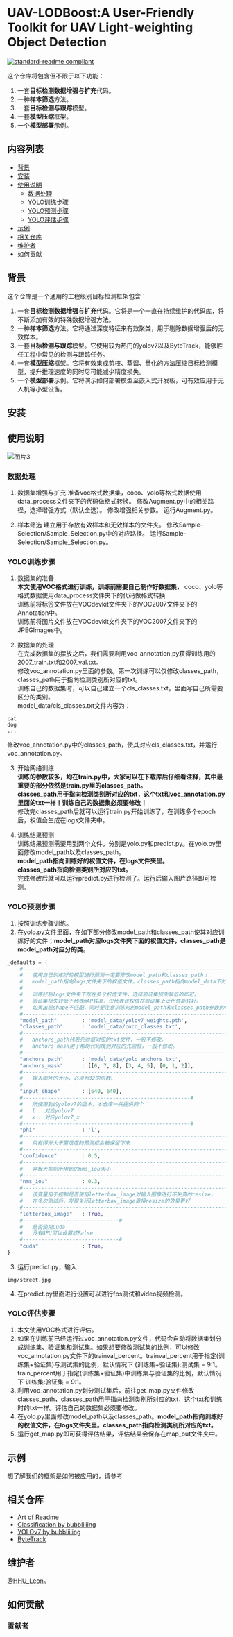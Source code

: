 # UAV-LODBoost:A User-Friendly Toolkit for UAV Light-weighting Object Detection

[![standard-readme compliant](https://img.shields.io/badge/readme%20style-standard-brightgreen.svg?style=flat-square)](https://github.com/RichardLitt/standard-readme)

这个仓库将包含但不限于以下功能：

1. 一套**目标检测数据增强与扩充**代码。
2. 一种**样本筛选**方法。
3. 一套**目标检测与跟踪**模型。
4. 一套**模型压缩**框架。
5. 一个**模型部署**示例。

## 内容列表

- [背景](#背景)
- [安装](#安装)
- [使用说明](#使用说明)
	- [数据处理](#数据处理)
    - [YOLO训练步骤](#YOLO训练步骤)
    - [YOLO预测步骤](#YOLO预测步骤)
    - [YOLO评估步骤](#YOLO评估步骤)
- [示例](#示例)
- [相关仓库](#相关仓库)
- [维护者](#维护者)
- [如何贡献](#如何贡献)

## 背景

这个仓库是一个通用的工程级别目标检测框架包含：
1. 一套**目标检测数据增强与扩充**代码。它将是一个一直在持续维护的代码库，将不断添加有效的特殊数据增强方法。
2. 一种**样本筛选**方法。它将通过深度特征来有效聚类，用于剔除数据增强后的无效样本。
3. 一套**目标检测与跟踪**模型。它使用较为热门的yolov7以及ByteTrack，能够胜任工程中常见的检测与跟踪任务。
4. 一套**模型压缩**框架。它将有效集成剪枝、蒸馏、量化的方法压缩目标检测模型，提升推理速度的同时尽可能减少精度损失。
5. 一个**模型部署**示例。它将演示如何部署模型至嵌入式开发板，可有效应用于无人机等小型设备。

## 安装


## 使用说明
![图片3](https://user-images.githubusercontent.com/44053847/229462603-d1bc5589-5665-4332-b7e8-378ca13ee258.png)


### 数据处理

1. 数据集增强与扩充
   准备voc格式数据集，coco、yolo等格式数据使用data_process文件夹下的代码做格式转换。
   修改Augment.py中的相关路径，选择增强方式（默认全选）。
   修改增强相关参数。
   运行Augment.py。
   
2. 样本筛选
   建立用于存放有效样本和无效样本的文件夹。
   修改Sample-Selection/Sample_Selection.py中的对应路径。
   运行Sample-Selection/Sample_Selection.py。
   
### YOLO训练步骤

1. 数据集的准备  
**本文使用VOC格式进行训练，训练前需要自己制作好数据集，** coco、yolo等格式数据使用data_process文件夹下的代码做格式转换   
训练前将标签文件放在VOCdevkit文件夹下的VOC2007文件夹下的Annotation中。   
训练前将图片文件放在VOCdevkit文件夹下的VOC2007文件夹下的JPEGImages中。   

2. 数据集的处理  
在完成数据集的摆放之后，我们需要利用voc_annotation.py获得训练用的2007_train.txt和2007_val.txt。   
修改voc_annotation.py里面的参数。第一次训练可以仅修改classes_path，classes_path用于指向检测类别所对应的txt。   
训练自己的数据集时，可以自己建立一个cls_classes.txt，里面写自己所需要区分的类别。   
model_data/cls_classes.txt文件内容为：      
```
cat
dog
...
```
修改voc_annotation.py中的classes_path，使其对应cls_classes.txt，并运行voc_annotation.py。  

3. 开始网络训练  
**训练的参数较多，均在train.py中，大家可以在下载库后仔细看注释，其中最重要的部分依然是train.py里的classes_path。**  
**classes_path用于指向检测类别所对应的txt，这个txt和voc_annotation.py里面的txt一样！训练自己的数据集必须要修改！**  
修改完classes_path后就可以运行train.py开始训练了，在训练多个epoch后，权值会生成在logs文件夹中。  

4. 训练结果预测  
训练结果预测需要用到两个文件，分别是yolo.py和predict.py。在yolo.py里面修改model_path以及classes_path。  
**model_path指向训练好的权值文件，在logs文件夹里。  
classes_path指向检测类别所对应的txt。**  
完成修改后就可以运行predict.py进行检测了。运行后输入图片路径即可检测。
   
### YOLO预测步骤
1. 按照训练步骤训练。  
2. 在yolo.py文件里面，在如下部分修改model_path和classes_path使其对应训练好的文件；**model_path对应logs文件夹下面的权值文件，classes_path是model_path对应分的类**。  
```python
_defaults = {
    #--------------------------------------------------------------------------#
    #   使用自己训练好的模型进行预测一定要修改model_path和classes_path！
    #   model_path指向logs文件夹下的权值文件，classes_path指向model_data下的txt
    #
    #   训练好后logs文件夹下存在多个权值文件，选择验证集损失较低的即可。
    #   验证集损失较低不代表mAP较高，仅代表该权值在验证集上泛化性能较好。
    #   如果出现shape不匹配，同时要注意训练时的model_path和classes_path参数的修改
    #--------------------------------------------------------------------------#
    "model_path"        : 'model_data/yolov7_weights.pth',
    "classes_path"      : 'model_data/coco_classes.txt',
    #---------------------------------------------------------------------#
    #   anchors_path代表先验框对应的txt文件，一般不修改。
    #   anchors_mask用于帮助代码找到对应的先验框，一般不修改。
    #---------------------------------------------------------------------#
    "anchors_path"      : 'model_data/yolo_anchors.txt',
    "anchors_mask"      : [[6, 7, 8], [3, 4, 5], [0, 1, 2]],
    #---------------------------------------------------------------------#
    #   输入图片的大小，必须为32的倍数。
    #---------------------------------------------------------------------#
    "input_shape"       : [640, 640],
    #------------------------------------------------------#
    #   所使用到的yolov7的版本，本仓库一共提供两个：
    #   l : 对应yolov7
    #   x : 对应yolov7_x
    #------------------------------------------------------#
    "phi"               : 'l',
    #---------------------------------------------------------------------#
    #   只有得分大于置信度的预测框会被保留下来
    #---------------------------------------------------------------------#
    "confidence"        : 0.5,
    #---------------------------------------------------------------------#
    #   非极大抑制所用到的nms_iou大小
    #---------------------------------------------------------------------#
    "nms_iou"           : 0.3,
    #---------------------------------------------------------------------#
    #   该变量用于控制是否使用letterbox_image对输入图像进行不失真的resize，
    #   在多次测试后，发现关闭letterbox_image直接resize的效果更好
    #---------------------------------------------------------------------#
    "letterbox_image"   : True,
    #-------------------------------#
    #   是否使用Cuda
    #   没有GPU可以设置成False
    #-------------------------------#
    "cuda"              : True,
}
```
3. 运行predict.py，输入  
```
img/street.jpg
```
4. 在predict.py里面进行设置可以进行fps测试和video视频检测。  
### YOLO评估步骤

1. 本文使用VOC格式进行评估。  
2. 如果在训练前已经运行过voc_annotation.py文件，代码会自动将数据集划分成训练集、验证集和测试集。如果想要修改测试集的比例，可以修改voc_annotation.py文件下的trainval_percent。trainval_percent用于指定(训练集+验证集)与测试集的比例，默认情况下 (训练集+验证集):测试集 = 9:1。train_percent用于指定(训练集+验证集)中训练集与验证集的比例，默认情况下 训练集:验证集 = 9:1。
3. 利用voc_annotation.py划分测试集后，前往get_map.py文件修改classes_path，classes_path用于指向检测类别所对应的txt，这个txt和训练时的txt一样。评估自己的数据集必须要修改。
4. 在yolo.py里面修改model_path以及classes_path。**model_path指向训练好的权值文件，在logs文件夹里。classes_path指向检测类别所对应的txt。**  
5. 运行get_map.py即可获得评估结果，评估结果会保存在map_out文件夹中。

## 示例

想了解我们的框架是如何被应用的，请参考

## 相关仓库

- [Art of Readme](https://github.com/noffle/art-of-readme)
- [Classification by bubbliiiing](https://github.com/bubbliiiing/classification-pytorch/)
- [YOLOv7 by bubbliiiing](https://github.com/bubbliiiing/yolov7-pytorch)
- [ByteTrack](https://github.com/ifzhang/ByteTrack)

## 维护者

[@HHU_Leon](https://github.com/2436917927)。

## 如何贡献


### 贡献者


